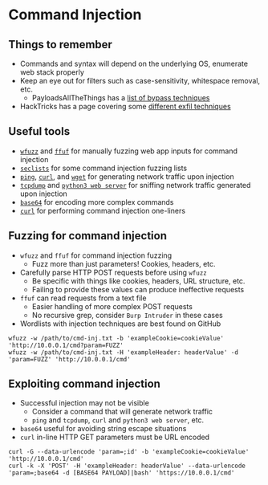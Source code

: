 # Command Injection

## Things to remember
  *  Commands and syntax will depend on the underlying OS, enumerate web stack properly
  *  Keep an eye out for filters such as case-sensitivity, whitespace removal, etc.
      *  PayloadsAllTheThings has a [list of bypass techniques](https://github.com/swisskyrepo/PayloadsAllTheThings/blob/master/Command%20Injection/README.md)
  *  HackTricks has a page covering some [different exfil techniques](https://book.hacktricks.xyz/pentesting-web/command-injection)

## Useful tools
  *  [`wfuzz`](https://www.kali.org/tools/wfuzz/) and [`ffuf`](https://github.com/ffuf/ffuf) for manually fuzzing web app inputs for command injection
  *  [`seclists`](https://github.com/danielmiessler/SecLists) for some command injection fuzzing lists
  *  [`ping`](https://linux.die.net/man/8/ping), [`curl`](https://curl.se/), and [`wget`](https://www.gnu.org/software/wget/) for generating network traffic upon injection
  *  [`tcpdump`](https://www.tcpdump.org/) and [`python3 web server`](https://docs.python.org/3/library/http.server.html) for sniffing network traffic generated upon injection
  *  [`base64`](https://linux.die.net/man/1/base64) for encoding more complex commands
  *  [`curl`](https://curl.se/) for performing command injection one-liners

## Fuzzing for command injection
  *  `wfuzz` and `ffuf` for command injection fuzzing
      *  Fuzz more than just parameters! Cookies, headers, etc.
  *  Carefully parse HTTP POST requests before using `wfuzz`
      *  Be specific with things like cookies, headers, URL structure, etc.
      *  Failing to provide these values can produce ineffective requests
  *  `ffuf` can read requests from a text file
      *  Easier handling of more complex POST requests
      *  No recursive grep, consider `Burp Intruder` in these cases
  *  Wordlists with injection techniques are best found on GitHub

```
wfuzz -w /path/to/cmd-inj.txt -b 'exampleCookie=cookieValue' 'http://10.0.0.1/cmd?param=FUZZ'
wfuzz -w /path/to/cmd-inj.txt -H 'exampleHeader: headerValue' -d 'param=FUZZ' 'http://10.0.0.1/cmd'
```

## Exploiting command injection
  *  Successful injection may not be visible
      *  Consider a command that will generate network traffic
      *  `ping` and `tcpdump`, `curl` and `python3 web server`, etc.
  *  `base64` useful for avoiding string escape situations
  *  `curl` in-line HTTP GET parameters must be URL encoded

```
curl -G --data-urlencode 'param=;id' -b 'exampleCookie=cookieValue' 'http://10.0.0.1/cmd'
curl -k -X 'POST' -H 'exampleHeader: headerValue' --data-urlencode 'param=;base64 -d [BASE64 PAYLOAD]|bash' 'https://10.0.0.1/cmd'
```
